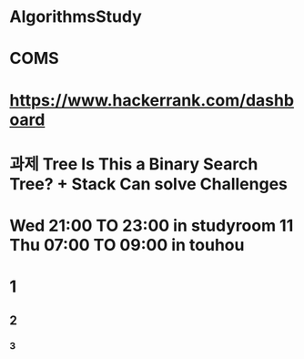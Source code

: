 # AlgorithmsStudy 
# COMS
# https://www.hackerrank.com/dashboard
# 과제 Tree Is This a Binary Search Tree? + Stack Can solve Challenges
# Wed 21:00 TO 23:00 in studyroom 11 Thu 07:00 TO 09:00 in touhou
# 1
## 2
### 3


